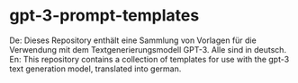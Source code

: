 # gpt-3-prompt-templates
De: Dieses Repository enthält eine Sammlung von Vorlagen für die Verwendung mit dem Textgenerierungsmodell GPT-3. Alle sind in deutsch.
En: This repository contains a collection of templates for use with the gpt-3 text generation model, translated into german.
